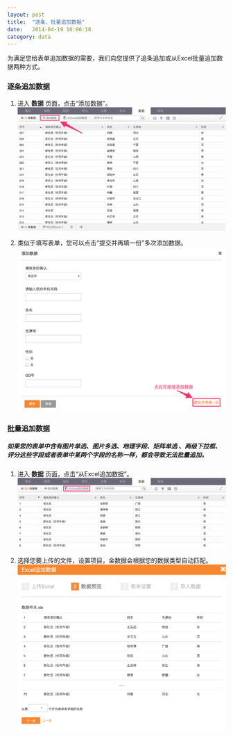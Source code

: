 ```yaml
---
layout: post
title:  "逐条、批量追加数据"
date:   2014-04-19 10:06:18
category: data
---
```


为满足您给表单追加数据的需要，我们向您提供了追条追加或从Excel批量追加数据两种方式。

### 逐条追加数据

1. 进入 **数据** 页面，点击“添加数据”。
	![](/images/add-data-1.png)

2. 类似于填写表单，您可以点击“提交并再填一份”多次添加数据。
	![](/images/add-data-2.png)

### 批量追加数据

##### 如果您的表单中含有图片单选、图片多选、地理字段、矩阵单选 、两级下拉框、评分这些字段或者表单中某两个字段的名称一样，都会导致无法批量追加。

1. 进入 **数据** 页面，点击“从Excel追加数据”。
	![](/images/batch-add-1.png)

2. 选择您要上传的文件，设置项目，金数据会根据您的数据类型自动匹配。
	![](/images/batch-add-2.png)
